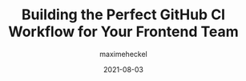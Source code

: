 ---
author: maximeheckel
date: 2021-08-03
layout: post.njk
tags:
  - github
  - ci-cd
target_url: https://blog.maximeheckel.com/posts/building-perfect-github-action-frontend-teams/
title: Building the Perfect GitHub CI Workflow for Your Frontend Team
---
